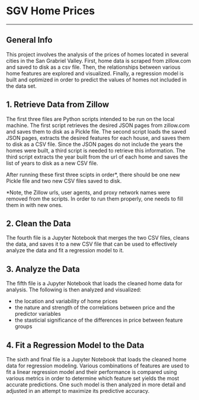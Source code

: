 # SGV Home Prices
***
## General Info
This project involves the analysis of the prices of homes located in several cities in the San Grabriel Valley.
First, home data is scraped from zillow.com and saved to disk as a csv file.
Then, the relationships between various home features are explored and visualized.
Finally, a regression model is built and optimized in order to predict the values of homes not included in the data set.

## 1. Retrieve Data from Zillow
The first three files are Python scripts intended to be run on the local machine. The first script retrieves the desired
JSON pages from zillow.com and saves them to disk as a Pickle file. The second script loads the saved JSON pages, extracts the desired
features for each house, and saves them to disk as a CSV file. Since the JSON pages do not include the years the homes were built,
a third script is needed to retrieve this information. The third script extracts the year built from the url of each home and saves
the list of years to disk as a new CSV file.  
  
After running these first three scipts in order*, there should be one new Pickle file and two new CSV files saved to disk.  

*Note, the Zillow urls, user agents, and proxy network names were removed from the scripts. In order to run them properly, one needs to
fill them in with new ones.

## 2. Clean the Data
The fourth file is a Jupyter Notebook that merges the two CSV files, cleans the data, and saves it to a new CSV file that can be used
to effectively analyze the data and fit a regression model to it.

## 3. Analyze the Data
The fifth file is a Jupyter Notebook that loads the cleaned home data for analysis. The following is then analyzed and visualized:
- the location and variability of home prices
- the nature and strength of the correlations between price and the predictor variables
- the stasticial significance of the differences in price between feature groups

## 4. Fit a Regression Model to the Data
The sixth and final file is a Jupyter Notebook that loads the cleaned home data for regression modeling. Various combinations of features
are used to fit a linear regression model and their performance is compared using various metrics in order to determine which feature
set yields the most accurate predictions. One such model is then analyzed in more detail and adjusted in an attempt to maximize
its predictive accuracy.
